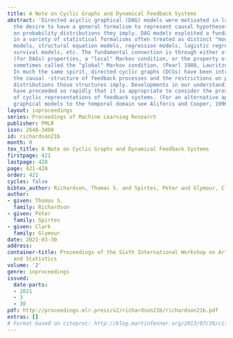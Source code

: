 ```yaml
---
title: A Note on Cyclic Graphs and Dynamical Feedback Systems
abstract: 'Directed acyclic graphical (DAG) models were motivated in large part by
  the desire to have a general formalism to represent causal hypotheses and the restrictions
  on probability distributions they imply. DAG models exploited a fundamental kinship
  in a variety of statistical formalisms often treated as distinct "models": factor
  models, structural equation models, regression models, logistic regression models,
  survival models, etc. The fundamental connection is through either of two equivalent
  (for DAGs) properties, a "local" Markov condition, or the property of d-separation,
  sometimes called the "global" Markov condition. (Pearl 1988, Lauritzen et al. 1990).
  In much the same spirit, directed cyclic graphs (DCGs) have been introduced to represent
  the causal ·structure of feedback processes and the restrictions on probability
  distributions those structures imply. Developments in our understanding of DCGs
  have proceeded so rapidly that it is appropriate to consider the prospects and limitations
  of cyclic representations of feedback systems. (For an alternative approach to extending
  graphical models to the temporal domain see Aliferis and Cooper, 1996)'
layout: inproceedings
series: Proceedings of Machine Learning Research
publisher: PMLR
issn: 2640-3498
id: richardson21b
month: 0
tex_title: A Note on Cyclic Graphs and Dynamical Feedback Systems
firstpage: 421
lastpage: 428
page: 421-428
order: 421
cycles: false
bibtex_author: Richardson, Thomas S. and Spirtes, Peter and Glymour, Clark
author:
- given: Thomas S.
  family: Richardson
- given: Peter
  family: Spirtes
- given: Clark
  family: Glymour
date: 2021-03-30
address:
container-title: Proceedings of the Sixth International Workshop on Artificial Intelligence
  and Statistics
volume: '2'
genre: inproceedings
issued:
  date-parts:
  - 2021
  - 3
  - 30
pdf: http://proceedings.mlr.press/v2/richardson21b/richardson21b.pdf
extras: []
# Format based on citeproc: http://blog.martinfenner.org/2013/07/30/citeproc-yaml-for-bibliographies/
---
```

